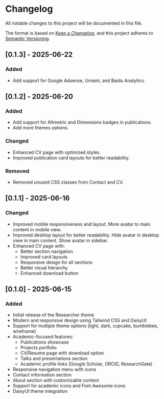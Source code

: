 # Changelog

All notable changes to this project will be documented in this file.

The format is based on [Keep a Changelog](https://keepachangelog.com/en/1.0.0/),
and this project adheres to [Semantic Versioning](https://semver.org/spec/v2.0.0.html).

## [0.1.3] - 2025-06-22

### Added
- Add support for Google Adsense, Umami, and Baidu Analytics.

## [0.1.2] - 2025-06-20

### Added
- Add support for Altmetric and Dimensions badges in publications.
- Add more themes options.

### Changed 
- Enhanced CV page with optimized styles.
- Improved publication card layouts for better readability.

### Removed
- Removed unused CSS classes from Contact and CV.

## [0.1.1] - 2025-06-16

### Changed
- Improved mobile responsiveness and layout. More avatar to main content in mobile view.
- Improved desktop layout for better readability. Hide avatar in desktop view in main content. Show avatar in sidebar.
- Enhanced CV page with:
  - Better section navigation
  - Improved card layouts
  - Responsive design for all sections
  - Better visual hierarchy
  - Enhanced download button

## [0.1.0] - 2025-06-15

### Added
- Initial release of the Researcher theme
- Modern and responsive design using Tailwind CSS and DaisyUI
- Support for multiple theme options (light, dark, cupcake, bumblebee, wireframe)
- Academic-focused features:
  - Publications showcase
  - Projects portfolio
  - CV/Resume page with download option
  - Talks and presentations section
  - Academic profile links (Google Scholar, ORCID, ResearchGate)
- Responsive navigation menu with icons
- Contact information section
- About section with customizable content
- Support for academic icons and Font Awesome icons
- DaisyUI theme integration
